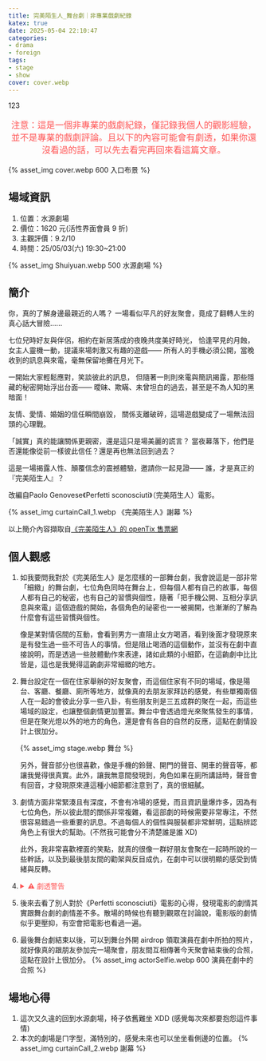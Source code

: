 ```yaml
---
title: 完美陌生人_舞台劇｜非專業戲劇紀錄
katex: true
date: 2025-05-04 22:10:47
categories:
- drama
- foreign   
tags:
- stage
- show
cover: cover.webp
---
```


123
<p style="font-size:1.1rem;color:#f55;text-align:center">
注意：這是一個非專業的戲劇紀錄，僅記錄我個人的觀影經驗，並不是專業的戲劇評論。且以下的內容可能會有劇透，如果你還沒看過的話，可以先去看完再回來看這篇文章。</p>

{% asset_img cover.webp 600 入口布景 %}

## 場域資訊

1. 位置：水源劇場
2. 價位：1620 元(活性界面會員 9 折)
3. 主觀評價：9.2/10
4. 時間：25/05/03(六) 19:30~21:00

{% asset_img Shuiyuan.webp 500 水源劇場 %}

## 簡介

你，真的了解身邊最親近的人嗎？
一場看似平凡的好友聚會，竟成了翻轉人生的真心話大冒險......

七位兒時好友與伴侶，相約在新居落成的夜晚共度美好時光，
恰逢罕見的月蝕，女主人靈機一動，提議來場刺激又有趣的遊戲——
所有人的手機必須公開，當晚收到的訊息與來電，毫無保留地攤在月光下。

一開始大家輕鬆應對，笑談彼此的訊息，
但隨著一則則來電與簡訊揭露，那些隱藏的秘密開始浮出台面——
曖昧、欺瞞、未曾坦白的過去，甚至是不為人知的黑暗面！

友情、愛情、婚姻的信任瞬間崩毀，
關係支離破碎，這場遊戲變成了一場無法回頭的心理戰。

「誠實」真的能讓關係更親密，還是這只是場美麗的謊言？ 
當夜幕落下，他們是否還能像從前一樣彼此信任？還是再也無法回到過去？

這是一場揭露人性、顛覆信念的震撼體驗，邀請你一起見證——
誰，才是真正的『完美陌生人』？

改編自Paolo Genovese《Perfetti sconosciuti》（完美陌生人）電影。

 {% asset_img curtainCall_1.webp 《完美陌生人》謝幕 %}

以上簡介內容擷取自[《完美陌生人》的 openTix 售票網](https://www.opentix.life/event/1891697465121411073?srsltid=AfmBOop0vP0k3cVIgo3uIvMH-Vl1VqLAvBm3GUKdORMh2Y-89wUaz9Jq)

## 個人觀感

1. 如我要問我對於《完美陌生人》是怎麼樣的一部舞台劇，我會說這是一部非常「細緻」的舞台劇，七位角色同時在舞台上，但每個人都有自己的故事，每個人都有自己的秘密，也有自己的習慣與個性，隨著「把手機公開、互相分享訊息與來電」這個遊戲的開始，各個角色的祕密也一一被揭開，也漸漸的了解為什麼會有這些習慣與個性。

    像是某對情侶間的互動，會看到男方一直阻止女方喝酒，看到後面才發現原來是有發生過一些不可告人的事情。但是阻止喝酒的這個動作，並沒有在劇中直接說明，而是透過一些肢體動作來表達，諸如此類的小細節，在這齣劇中比比皆是，這也是我覺得這齣劇非常細緻的地方。

2. 舞台設定在一個在住家舉辦的好友聚會，而這個住家有不同的場域，像是陽台、客廳、餐廳、廁所等地方，就像真的去朋友家拜訪的感覺，有些單獨兩個人在一起的會彼此分享一些八卦，有些朋友則是三五成群的聚在一起，而這些場域的設定，也讓整個劇情更加豐富。舞台中會透過燈光來聚焦發生的事情，但是在聚光燈以外的地方的角色，還是會有各自的自然的反應，這點在劇情設計上很加分。

    {% asset_img stage.webp 舞台 %}

    另外，聲音部分也很喜歡，像是手機的鈴聲、開門的聲音、開車的聲音等，都讓我覺得很真實。此外，讓我無意間發現到，角色如果在廁所講話時，聲音會有回音，才發現原來連這種小細節都注意到了，真的很細膩。

3. 劇情方面非常緊湊且有深度，不會有冷場的感覺，而且資訊量爆炸多，因為有七位角色，所以彼此間的關係非常複雜，看這部劇的時候需要非常專注，不然很容易錯過一些重要的訊息。不過每個人的個性與服裝都非常鮮明，這點辨認角色上有很大的幫助。(不然我可能會分不清楚誰是誰 XD)

   此外，我非常喜歡裡面的笑點，就真的很像一群好朋友會聚在一起時所說的一些幹話，以及到最後朋友間的勸架與反目成仇，在劇中可以很明顯的感受到情緒與反轉。

4. <details>
    <summary style="color:#f55;cursor:pointer">⚠️ 劇透警告</summary>
    <p>最後結局的地方，反轉成「沒有玩這個手機公開的遊戲」會怎樣？最後大家度過了一個美好的夜晚，彼此還是朋友，沒有人受傷，大家也藏著自己的秘密，繼續過著「完美」的生活與關係。所謂「完美」只是關係中維持的脆弱假象。而「陌生人」反而是親近的伴侶與朋友。

    在主角說明拒絕玩這個遊戲的原因時，說了一句話：
    > 因為我們的關係是脆弱的，每個人都是。有的人更加脆弱。

    我很喜歡這句話，在真實的關係中，或許沒有像劇中這麼誇張，但是否也像這齣劇一樣，我們選擇保有彼此的秘密，就只是為了避免傷害脆弱的彼此，繼續當「表面和諧的朋友」。

 </p>
    </details>

5. 後來去看了別人對於《Perfetti sconosciuti》電影的心得，發現電影的劇情其實跟舞台劇的劇情差不多。散場的時候也有聽到觀眾在討論說，電影版的劇情似乎更壓抑，有空會把電影也看過一遍。

6. 最後舞台劇結束以後，可以到舞台外開 airdrop 領取演員在劇中所拍的照片，就好像真的跟朋友參加完一場聚會，朋友間互相傳著今天聚會結束後的合照，這點在設計上很加分。
    {% asset_img actorSelfie.webp 600 演員在劇中的合照 %}

## 場地心得

1. 這次又久違的回到水源劇場，椅子依舊難坐 XDD (感覺每次來都要抱怨這件事情)
2. 本次的劇場是ㄇ字型，滿特別的，感覺未來也可以坐坐看側邊的位置。
     {% asset_img curtainCall_2.webp 謝幕 %}